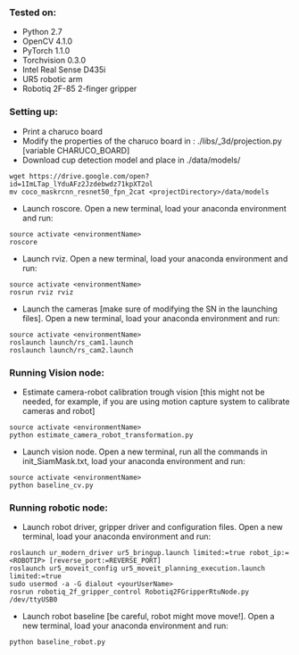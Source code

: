 ### Tested on:
* Python 2.7
* OpenCV 4.1.0
* PyTorch 1.1.0
* Torchvision 0.3.0
* Intel Real Sense D435i
* UR5 robotic arm
* Robotiq 2F-85 2-finger gripper

### Setting up:
* Print a charuco board
* Modify the properties of the charuco board in : ./libs/_3d/projection.py [variable CHARUCO_BOARD]
* Download cup detection model and place in ./data/models/
~~~~
wget https://drive.google.com/open?id=1ImLTap_lYduAFz2Jzdebwdz71kpXT2ol
mv coco_maskrcnn_resnet50_fpn_2cat <projectDirectory>/data/models
~~~~ 

* Launch roscore. Open a new terminal, load your anaconda environment and run:
~~~~
source activate <environmentName>
roscore	
~~~~ 

* Launch rviz. Open a new terminal, load your anaconda environment and run:
~~~~
source activate <environmentName>
rosrun rviz rviz 
~~~~ 

* Launch the cameras [make sure of modifying the SN in the launching files]. Open a new terminal, load your anaconda environment and run:
~~~~
source activate <environmentName>
roslaunch launch/rs_cam1.launch 
roslaunch launch/rs_cam2.launch
~~~~ 


### Running Vision node:

* Estimate camera-robot calibration trough vision [this might not be needed, for example, if you are using motion capture system to calibrate cameras and robot]
~~~~
source activate <environmentName>
python estimate_camera_robot_transformation.py
~~~~

* Launch vision node. Open a new terminal, run all the commands in init_SiamMask.txt, load your anaconda environment and run:
~~~~
source activate <environmentName>
python baseline_cv.py
~~~~ 


### Running robotic node:

* Launch robot driver, gripper driver and configuration files. Open a new terminal, load your anaconda environment and run:
~~~~
roslaunch ur_modern_driver ur5_bringup.launch limited:=true robot_ip:=<ROBOTIP> [reverse_port:=REVERSE_PORT]
roslaunch ur5_moveit_config ur5_moveit_planning_execution.launch limited:=true
sudo usermod -a -G dialout <yourUserName>
rosrun robotiq_2f_gripper_control Robotiq2FGripperRtuNode.py /dev/ttyUSB0
~~~~

* Launch robot baseline [be careful, robot might move move!]. Open a new terminal, load your anaconda environment and run:
~~~~
python baseline_robot.py
~~~~
